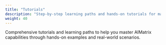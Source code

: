 ```yaml
---
title: "Tutorials"
description: "Step-by-step learning paths and hands-on tutorials for mastering AIMatrix capabilities."
weight: 40
---
```


Comprehensive tutorials and learning paths to help you master AIMatrix capabilities through hands-on examples and real-world scenarios.